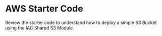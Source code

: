 # AWS Starter Code
Review the starter code to understand how to deploy a simple S3 Bucket using the IAC Shared S3 Module.